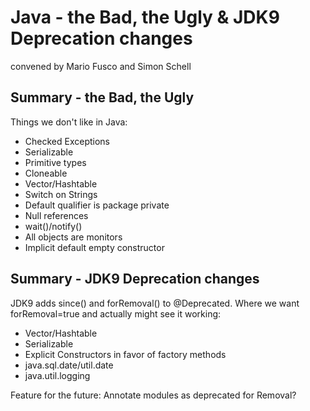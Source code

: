 # Java - the Bad, the Ugly & JDK9 Deprecation changes
convened by Mario Fusco and Simon Schell

## Summary - the Bad, the Ugly
Things we don't like in Java:
- Checked Exceptions
- Serializable
- Primitive types
- Cloneable
- Vector/Hashtable
- Switch on Strings
- Default qualifier is package private
- Null references
- wait()/notify()
- All objects are monitors
- Implicit default empty constructor

## Summary - JDK9 Deprecation changes
JDK9 adds since() and forRemoval() to @Deprecated.
Where we want forRemoval=true and actually might see it working:
- Vector/Hashtable
- Serializable
- Explicit Constructors in favor of factory methods
- java.sql.date/util.date
- java.util.logging

Feature for the future: Annotate modules as deprecated for Removal?
